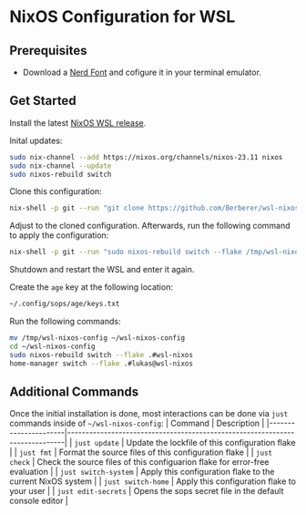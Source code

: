 # NixOS Configuration for WSL

## Prerequisites
* Download a [Nerd Font](https://www.nerdfonts.com/font-downloads) and cofigure it in your terminal emulator.

## Get Started
Install the latest [NixOS WSL release](https://github.com/nix-community/NixOS-WSL).

Inital updates:
```bash
sudo nix-channel --add https://nixos.org/channels/nixos-23.11 nixos
sudo nix-channel --update
sudo nixos-rebuild switch
```

Clone this configuration:
```bash
nix-shell -p git --run "git clone https://github.com/Berberer/wsl-nixos-config /tmp/wsl-nixos-config"
```

Adjust to the cloned configuration. Afterwards, run the following command to apply the configuration:
```bash
nix-shell -p git --run "sudo nixos-rebuild switch --flake /tmp/wsl-nixos-config#wsl-nixos"
```

Shutdown and restart the WSL and enter it again.

Create the `age` key at the following location:
```bash
~/.config/sops/age/keys.txt
```

Run the following commands:
```bash
mv /tmp/wsl-nixos-config ~/wsl-nixos-config
cd ~/wsl-nixos-config
sudo nixos-rebuild switch --flake .#wsl-nixos
home-manager switch --flake .#lukas@wsl-nixos
```

## Additional Commands
Once the initial installation is done, most interactions can be done via `just` commands inside of `~/wsl-nixos-config`:
| Command              | Description                                                                 |
|----------------------|-----------------------------------------------------------------------------|
| `just update`        | Update the lockfile of this configuration flake                             |
| `just fmt`           | Format the source files of this configuration flake                         |
| `just check`         | Check the source files of this configuarion flake for error-free evaluation |
| `just switch-system` | Apply this configuration flake to the current NixOS system                  |
| `just switch-home`   | Apply this configuration flake to your user                                 |
| `just edit-secrets`  | Opens the sops secret file in the default console editor                    |
